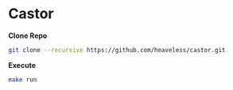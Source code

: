 # Castor

**Clone Repo**

```sh
git clone --recursive https://github.com/heaveless/castor.git
```

**Execute**

```sh
make run
```